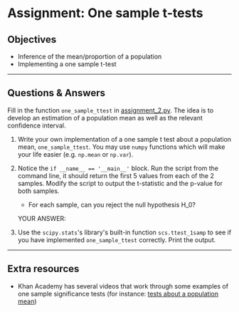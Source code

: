 # Assignment: One sample t-tests

## Objectives

- Inference of the mean/proportion of a population
- Implementing a one sample t-test

_______________________________________

## Questions & Answers

Fill in the function `one_sample_ttest` in [assignment_2.py](code/assignment_2.py). The idea is to develop an estimation of a population mean as well as the relevant confidence interval.

1. Write your own implementation of a one sample t test about a population mean, `one_sample_ttest`. You may use `numpy` functions which will make your life easier (e.g. `np.mean` or `np.var`).

2. Notice the `if __name__ == '__main__'` block. Run the script from the command line, it should return the first 5 values from each of the 2 samples. Modify the script to output the t-statistic and the p-value for both samples.
    - For each sample, can you reject the null hypothesis H_0?

    YOUR ANSWER:

3. Use the `scipy.stats`'s library's built-in function `scs.ttest_1samp` to see if you have implemented `one_sample_ttest` correctly.  Print the output.

_______________________________________
## Extra resources

- Khan Academy has several videos that work through some examples of one sample significance tests (for instance: [tests about a population mean](https://www.khanacademy.org/math/statistics-probability/significance-tests-one-sample/tests-about-population-mean/v/small-sample-hypothesis-test))
